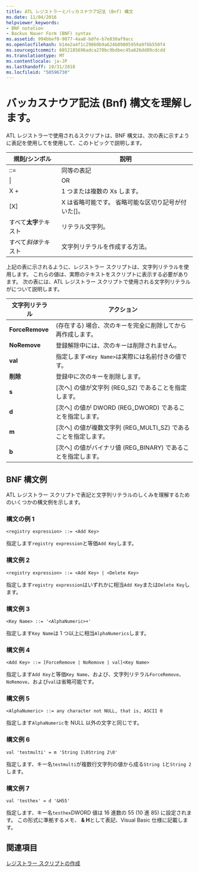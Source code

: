 ```yaml
---
title: ATL レジストラーとバッカスナウア記法 (Bnf) 構文
ms.date: 11/04/2016
helpviewer_keywords:
- BNF notation
- Backus Nauer Form (BNF) syntax
ms.assetid: 994bbef0-9077-4aa8-bdfe-b7e830af9acc
ms.openlocfilehash: b14e2a4f1c29860b9a624b09805959a9f6b550f4
ms.sourcegitcommit: 6052185696adca270bc9bdbec45a626dd89cdcdd
ms.translationtype: MT
ms.contentlocale: ja-JP
ms.lasthandoff: 10/31/2018
ms.locfileid: "50596730"
---
```

# <a name="understanding-backus-nauer-form-bnf-syntax"></a>バッカスナウア記法 (Bnf) 構文を理解します。

ATL レジストラーで使用されるスクリプトは、BNF 構文は、次の表に示すように表記を使用してを使用して、このトピックで説明します。

|規則/シンボル|説明|
|------------------------|-------------|
|::=|同等の表記|
|&#124;|OR|
|X +|1 つまたは複数の Xs します。|
|[X]|X は省略可能です。 省略可能な区切り記号が付いた\[]。|
|すべて**太字**テキスト|リテラル文字列。|
|すべて*斜体*テキスト|文字列リテラルを作成する方法。|

上記の表に示されるように、レジストラー スクリプトは、文字列リテラルを使用します。 これらの値は、実際のテキストをスクリプトに表示する必要があります。 次の表には、ATL レジストラー スクリプトで使用される文字列リテラルがについて説明します。

|文字列リテラル|アクション|
|--------------------|------------|
|**ForceRemove**|(存在する) 場合、次のキーを完全に削除してから再作成します。|
|**NoRemove**|登録解除中には、次のキーは削除されません。|
|**val**|指定します`<Key Name>`は実際には名前付きの値です。|
|**削除**|登録中に次のキーを削除します。|
|**s**|[次へ] の値が文字列 (REG_SZ) であることを指定します。|
|**d**|[次へ] の値が DWORD (REG_DWORD) であることを指定します。|
|**m**|[次へ] の値が複数文字列 (REG_MULTI_SZ) であることを指定します。|
|**b**|[次へ] の値がバイナリ値 (REG_BINARY) であることを指定します。|

## <a name="bnf-syntax-examples"></a>BNF 構文例

ATL レジストラー スクリプトで表記と文字列リテラルのしくみを理解するためのいくつかの構文例を示します。

### <a name="syntax-example-1"></a>構文の例 1

```
<registry expression> ::= <Add Key>
```

指定します`registry expression`と等価`Add Key`します。

### <a name="syntax-example-2"></a>構文例 2

```
<registry expression> ::= <Add Key> | <Delete Key>
```

指定します`registry expression`はいずれかに相当`Add Key`または`Delete Key`します。

### <a name="syntax-example-3"></a>構文例 3

```
<Key Name> ::= '<AlphaNumeric>+'
```

指定します`Key Name`は 1 つ以上に相当`AlphaNumerics`します。

### <a name="syntax-example-4"></a>構文例 4

```
<Add Key> ::= [ForceRemove | NoRemove | val]<Key Name>
```

指定します`Add Key`と等価`Key Name`、および、文字列リテラル`ForceRemove`、 `NoRemove`、および`val`は省略可能です。

### <a name="syntax-example-5"></a>構文例 5

```
<AlphaNumeric> ::= any character not NULL, that is, ASCII 0
```

指定します`AlphaNumeric`を NULL 以外の文字と同じです。

### <a name="syntax-example-6"></a>構文例 6

```
val 'testmulti' = m 'String 1\0String 2\0'
```

指定します、キー名`testmulti`が複数行文字列の値から成る`String 1`と`String 2`します。

### <a name="syntax-example-7"></a>構文例 7

```
val 'testhex' = d '&H55'
```

指定します、キー名`testhex`DWORD 値は 16 進数の 55 (10 進 85) に設定されます。 この形式に準拠するメモ、 **& H**として表記、Visual Basic 仕様に記載します。

## <a name="see-also"></a>関連項目

[レジストラー スクリプトの作成](../atl/creating-registrar-scripts.md)

